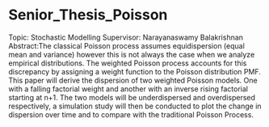 # Senior_Thesis_Poisson
Topic:  Stochastic Modelling
Supervisor: Narayanaswamy Balakrishnan
Abstract:The classical Poisson process assumes equidispersion (equal mean and variance) however this is not always the case when we analyze empirical distributions.  The weighted Poisson process accounts for this discrepancy by assigning a weight function to the Poisson distribution PMF.  This paper will derive the dispersion of two weighted Poisson models.  One with a falling factorial weight and another with an inverse rising factorial starting at n+1. The two models will be underdispersed and overdispersed respectively, a simulation study will then be conducted to plot the change in dispersion over time and to compare with the traditional Poisson Process.
